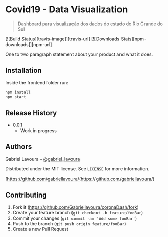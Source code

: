 # Covid19 - Data Visualization

> Dashboard para visualização dos dados do estado do Rio Grande do Sul

[![Build Status][travis-image]][travis-url]
[![Downloads Stats][npm-downloads]][npm-url]

One to two paragraph statement about your product and what it does.

## Installation
Inside the frontend folder run:
```sh
npm install 
npm start
```

## Release History

* 0.0.1
    * Work in progress

## Authors

Gabriel Lavoura – [@gabriel_lavoura](https://twitter.com/gabriel_lavoura)

Distributed under the MIT license. See ``LICENSE`` for more information.

[https://github.com/gabriellavoura/(https://github.com/gabriellavoura/)

## Contributing

1. Fork it (<https://github.com/Gabriellavoura/coronaDash/fork>)
2. Create your feature branch (`git checkout -b feature/fooBar`)
3. Commit your changes (`git commit -am 'Add some fooBar'`)
4. Push to the branch (`git push origin feature/fooBar`)
5. Create a new Pull Request
